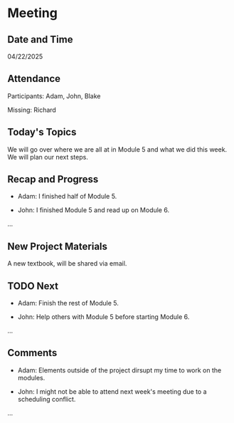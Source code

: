 # Meeting

## Date and Time

04/22/2025

## Attendance

Participants: Adam, John, Blake

Missing: Richard

## Today's Topics

We will go over where we are all at in Module 5 and what we did this week. We will plan our next steps.

## Recap and Progress

- Adam: I finished half of Module 5.
  
- John: I finished Module 5 and read up on Module 6.

...

## New Project Materials

A new textbook, will be shared via email.

## TODO Next

- Adam: Finish the rest of Module 5.
  
- John: Help others with Module 5 before starting Module 6.

...

## Comments

- Adam: Elements outside of the project dirsupt my time to work on the modules. 
  
- John: I might not be able to attend next week's meeting due to a scheduling conflict.

...
